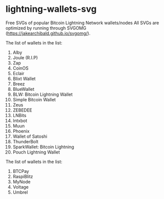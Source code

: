 # lightning-wallets-svg
Free SVGs of popular Bitcoin Lightning Network wallets/nodes
All SVGs are optimized by running through SVGOMG (https://jakearchibald.github.io/svgomg/).

The list of wallets in the list:
1. Alby
2. Joule (R.I.P)
3. Zap
4. CoinOS
5. Eclair
6. Blixt Wallet
7. Breez
8. BlueWallet
9. BLW: Bitcoin Lightning Wallet
 10. Simple Bitcoin Wallet
 11. Zeus
 12. ZEBEDEE
 13. LNBits
 14. lntxbot
 15. Muun
 16. Phoenix
 17. Wallet of Satoshi
 18. ThunderBolt
 19. SparkWallet: Bitcoin Lightning
 20. Pouch Lightning Wallet

The list of wallets in the list:
1. BTCPay
2. RaspiBlitz
3. MyNode
4. Voltage
5. Umbrel
